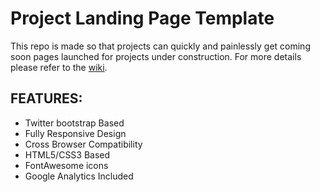 # Project Landing Page Template

This repo is made so that projects can quickly and painlessly get coming soon pages launched for projects under construction. For more details please refer to the [wiki](https://github.com/Code-for-Miami/project-landing-page-template/wiki).

## **FEATURES:**
* Twitter bootstrap Based
* Fully Responsive Design
* Cross Browser Compatibility
* HTML5/CSS3 Based
* FontAwesome icons
* Google Analytics Included
